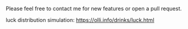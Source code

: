 Please feel free to contact me for new features or open a pull request.

luck distribution simulation:
https://olli.info/drinks/luck.html
